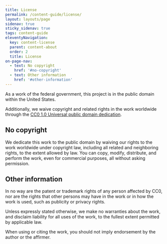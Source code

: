 ```yaml
---
title: License
permalink: /content-guide/license/
layout: layouts/page
sidenav: true
sticky_sidenav: true
tags: content-guide
eleventyNavigation: 
  key: content-license
  parent: content-about
  order: 2
  title: License
on-page-nav:
  - text: No copyright
    href: '#no-copyright'
  - text: Other information
    href: '#other-information'
---
```


As a work of the federal government, this project is in the public domain within the United States.

Additionally, we waive copyright and related rights in the work worldwide through the [CC0 1.0 Universal public domain dedication](https://creativecommons.org/publicdomain/zero/1.0/legalcode).

## No copyright

We dedicate this work to the public domain by waiving our rights to the work worldwide under copyright law, including all related and neighboring rights, to the extent allowed by law. You can copy, modify, distribute, and perform the work, even for commercial purposes, all without asking permission.

## Other information

In no way are the patent or trademark rights of any person affected by CC0, nor are the rights that other persons may have in the work or in how the work is used, such as publicity or privacy rights.

Unless expressly stated otherwise, we make no warranties about the work, and disclaim liability for all uses of the work, to the fullest extent permitted by applicable law.

When using or citing the work, you should not imply endorsement by the author or the affirmer.
